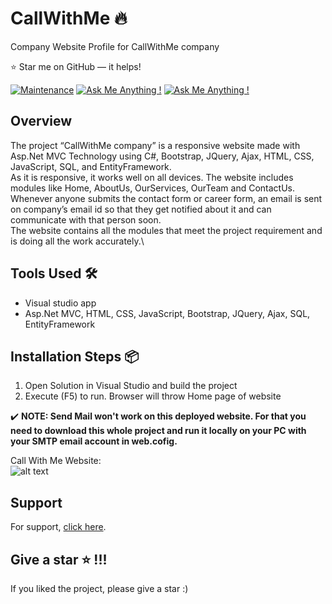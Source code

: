# CallWithMe 🔥
Company Website Profile for CallWithMe company

:star: Star me on GitHub — it helps!

[![Maintenance](https://img.shields.io/badge/maintained-yes-green.svg)](https://github.com/SoheilaSadeghian/SoheilaSadeghian.github.io)
[![Ask Me Anything !](https://img.shields.io/badge/ask%20me-linkedin-1abc9c.svg)](https://www.linkedin.com/in/SoheilaSadeghian/)
[![Ask Me Anything !](https://img.shields.io/badge/production%20year-2017-1abc9c.svg)]()


## Overview
The project “CallWithMe company” is a responsive website made with Asp.Net MVC Technology using C#, Bootstrap, JQuery, Ajax, HTML, CSS, JavaScript, SQL, and EntityFramework.\
As it is responsive, it works well on all devices. The website includes modules like Home, AboutUs, OurServices, OurTeam and ContactUs.\
Whenever anyone submits the contact form or career form, an email is sent on company’s email id so that they get notified about it and can communicate with that person soon.\
The website contains all the modules that meet the project requirement and is doing all the work accurately.\

## Tools Used 🛠️
*  Visual studio app
*  Asp.Net MVC, HTML, CSS, JavaScript, Bootstrap, JQuery, Ajax, SQL, EntityFramework

## Installation Steps 📦 
1. Open Solution in Visual Studio and build the project <br/>
2. Execute (F5) to run. Browser will throw Home page of website<br/>


✔️ __NOTE: Send Mail won't work on this deployed website. For that you need to download this whole project and run it locally on your PC with your SMTP email account in web.cofig.__


Call With Me Website:<br>
![alt text](https://github.com/soheilasadeghian/CallWithMe/blob/main/CallWithMe/Content/screenshot.png?raw=true)

## Support
For support, [click here](https://github.com/soheilasadeghian).

## Give a star ⭐️ !!!
If you liked the project, please give a star :)



